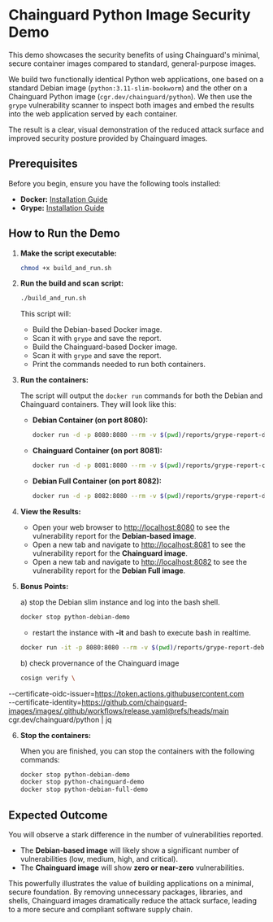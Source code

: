 
# Chainguard Python Image Security Demo

This demo showcases the security benefits of using Chainguard's minimal, secure container images compared to standard, general-purpose images.

We build two functionally identical Python web applications, one based on a standard Debian image (`python:3.11-slim-bookworm`) and the other on a Chainguard Python image (`cgr.dev/chainguard/python`). We then use the `grype` vulnerability scanner to inspect both images and embed the results into the web application served by each container.

The result is a clear, visual demonstration of the reduced attack surface and improved security posture provided by Chainguard images.

## Prerequisites

Before you begin, ensure you have the following tools installed:

*   **Docker:** [Installation Guide](https://docs.docker.com/engine/install/)
*   **Grype:** [Installation Guide](https://github.com/anchore/grype)

## How to Run the Demo

1.  **Make the script executable:**

    ```bash
    chmod +x build_and_run.sh
    ```

2.  **Run the build and scan script:**

    ```bash
    ./build_and_run.sh
    ```

    This script will:
    *   Build the Debian-based Docker image.
    *   Scan it with `grype` and save the report.
    *   Build the Chainguard-based Docker image.
    *   Scan it with `grype` and save the report.
    *   Print the commands needed to run both containers.

3.  **Run the containers:**

    The script will output the `docker run` commands for both the Debian and Chainguard containers. They will look like this:

    *   **Debian Container (on port 8080):**

        ```bash
        docker run -d -p 8080:8080 --rm -v $(pwd)/reports/grype-report-debian.json:/app/grype-report.json:ro --name python-debian-demo python-debian-demo
        ```

    *   **Chainguard Container (on port 8081):**

        ```bash
        docker run -d -p 8081:8080 --rm -v $(pwd)/reports/grype-report-chainguard.json:/app/grype-report.json:ro --name python-chainguard-demo python-chainguard-demo
        ```

    *   **Debian Full Container (on port 8082):**

        ```bash
        docker run -d -p 8082:8080 --rm -v $(pwd)/reports/grype-report-debian-full.json:/app/grype-report.json:ro --name python-debian-full-demo python-debian-full-demo
        ```

4.  **View the Results:**

    *   Open your web browser to [http://localhost:8080](http://localhost:8080) to see the vulnerability report for the **Debian-based image**.
    *   Open a new tab and navigate to [http://localhost:8081](http://localhost:8081) to see the vulnerability report for the **Chainguard image**.
    *   Open a new tab and navigate to [http://localhost:8082](http://localhost:8082) to see the vulnerability report for the **Debian Full image**.

5. **Bonus Points:**

    a)  stop the Debian slim instance and log into the bash shell. 
    ```bash
    docker stop python-debian-demo
    ```

    *   restart the instance with **-it** and bash to execute bash in realtime. 
    ```bash
    docker run -it -p 8080:8080 --rm -v $(pwd)/reports/grype-report-debian.json:/app/grype-report.json:ro --name python-debian-demo python-debian-demo bash
    ```

    b)  check provernance of the Chainguard image
    ```bash
    cosign verify \
  --certificate-oidc-issuer=https://token.actions.githubusercontent.com \
  --certificate-identity=https://github.com/chainguard-images/images/.github/workflows/release.yaml@refs/heads/main \
  cgr.dev/chainguard/python | jq    

6.  **Stop the containers:**

    When you are finished, you can stop the containers with the following commands:

    ```bash
    docker stop python-debian-demo
    docker stop python-chainguard-demo
    docker stop python-debian-full-demo
    ```

## Expected Outcome

You will observe a stark difference in the number of vulnerabilities reported.

*   The **Debian-based image** will likely show a significant number of vulnerabilities (low, medium, high, and critical).
*   The **Chainguard image** will show **zero or near-zero** vulnerabilities.

This powerfully illustrates the value of building applications on a minimal, secure foundation. By removing unnecessary packages, libraries, and shells, Chainguard images dramatically reduce the attack surface, leading to a more secure and compliant software supply chain.
